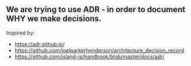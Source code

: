 ## We are trying to use ADR - in order to document WHY we make decisions.

Inspired by:

- https://adr.github.io/
- https://github.com/joelparkerhenderson/architecture_decision_record
- https://github.com/island-is/handbook/blob/master/docs/adr/
